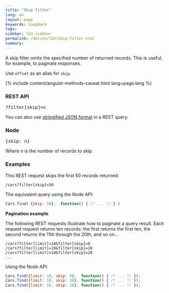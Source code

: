 ```yaml
---
title: "Skip filter"
lang: en
layout: page
keywords: LoopBack
tags:
sidebar: lb3_sidebar
permalink: /doc/en/lb3/Skip-filter.html
summary:
---
```


A skip filter omits the specified number of returned records. This is useful, for example, to paginate responses.

Use `offset` as an alias for `skip`.

{% include content/angular-methods-caveat.html lang=page.lang %}

### REST API

<pre>
?filter[skip]=<i>n</i>
</pre>

You can also use [stringified JSON format](Querying-data.html#using-stringified-json-in-rest-queries) in a REST query.

### Node

<pre>
{skip: <i>n</i>}
</pre>

Where _n_ is the number of records to skip.

### Examples

This REST request skips the first 50 records returned:

`/cars?filter[skip]=50`

The equivalent query using the Node API:

```javascript
Cars.find( {skip: 50},  function() { /* ... */ } )
```

**Pagination example**

The following REST requests illustrate how to paginate a query result.
Each request request returns ten records: the first returns the first ten, the second returns the 11th through the 20th, and so on...

```
/cars?filter[limit]=10&filter[skip]=0
/cars?filter[limit]=10&filter[skip]=10
/cars?filter[limit]=10&filter[skip]=20
...
```

Using the Node API:

```javascript
Cars.find({limit: 10, skip: 0},  function() { /* ... */ });
Cars.find({limit: 10, skip: 10}, function() { /* ... */ });
Cars.find({limit: 10, skip: 20}, function() { /* ... */ });
```
